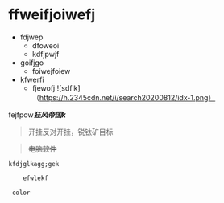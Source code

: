 # ffweifjoiwefj

* fdjwep
     * dfoweoi
     * kdfjpwjf
* goifjgo
     * foiwejfoiew
* kfwerfi
     * fjewofj
![sdflk]（https://h.2345cdn.net/i/search20200812/idx-1.png）

fejfpow***狂风帝国k***
> 开挂反对开挂，锐钛矿目标

> ~~电脑软件~~

`kfdjglkagg;gek`
```js
    efwlekf
```
     color
    